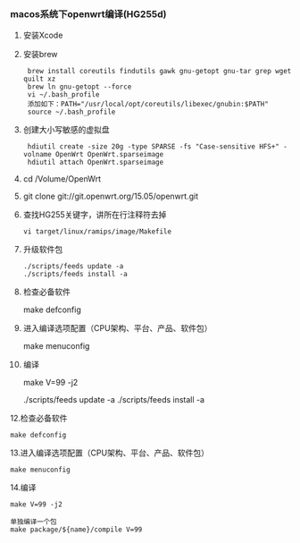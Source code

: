 ### macos系统下openwrt编译(HG255d)	

1. 安装Xcode

2. 安装brew

		brew install coreutils findutils gawk gnu-getopt gnu-tar grep wget quilt xz
		brew ln gnu-getopt --force
		vi ~/.bash_profile
		添加如下：PATH="/usr/local/opt/coreutils/libexec/gnubin:$PATH"
		source ~/.bash_profile
6. 创建大小写敏感的虚拟盘

		hdiutil create -size 20g -type SPARSE -fs "Case-sensitive HFS+" -volname OpenWrt OpenWrt.sparseimage
		hdiutil attach OpenWrt.sparseimage
8. cd /Volume/OpenWrt

9. git clone git://git.openwrt.org/15.05/openwrt.git

10. 查找HG255关键字，讲所在行注释符去掉

		vi target/linux/ramips/image/Makefile 

11. 升级软件包 

		./scripts/feeds update -a
		./scripts/feeds install -a

12. 检查必备软件

	make defconfig

13. 进入编译选项配置（CPU架构、平台、产品、软件包）

	make menuconfig

14. 编译

	make V=99 -j2

	./scripts/feeds update -a
	./scripts/feeds install -a

12.检查必备软件

	make defconfig

13.进入编译选项配置（CPU架构、平台、产品、软件包）

	make menuconfig

14.编译

	make V=99 -j2
	
	单独编译一个包
	make package/${name}/compile V=99
